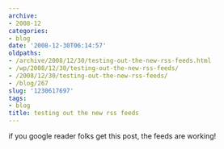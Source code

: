 ```yaml
---
archive:
- 2008-12
categories:
- blog
date: '2008-12-30T06:14:57'
oldpaths:
- /archive/2008/12/30/testing-out-the-new-rss-feeds.html
- /wp/2008/12/30/testing-out-the-new-rss-feeds/
- /2008/12/30/testing-out-the-new-rss-feeds/
- /blog/267
slug: '1230617697'
tags:
- blog
title: testing out the new rss feeds
---
```


if you google reader folks get this post, the feeds are working!

